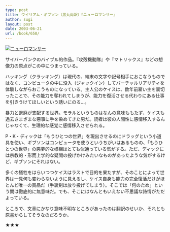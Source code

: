```yaml
---
type: post
title: ウイリアム・ギブソン（黒丸尚訳）『ニューロマンサー』
author: sugi
layout: post
date: 2003-06-21
url: /book/658/
---
```

<a href="http://www.amazon.co.jp/exec/obidos/ASIN/415010672X/chezsugi-22/ref=nosim/" onclick="_gaq.push(['_trackEvent', 'outbound-article', 'http://www.amazon.co.jp/exec/obidos/ASIN/415010672X/chezsugi-22/ref=nosim/', '']);" name="amazletlink" target="_blank"><img src="http://i1.wp.com/ec2.images-amazon.com/images/I/61QRNS8QASL.SL160.jpg?w=660" alt="ニューロマンサー" class="alignleft" data-recalc-dims="1" /></a>

サイバーパンクのバイブル的作品。『攻殻機動隊』や『マトリックス』などの想像力の原点がこの中につまっている。

ハッキング（クラッキング）は現代の、端末の文字や記号相手におこなうものではなく、コンピュータの中に没入（ジャックイン）してバーチャルリアリティを体験しながらおこうものになっている。主人公のケイスは、数年前雇い主を裏切ったことで、その能力を奪われてしまうが、能力を復活させる代わりにある仕事を引きうけてほしいという誘いにのる...。

暴力と退廃が支配する世界。モラルというものはなんの意味ももたず、ケイスも過去さまざまな悪事に手を染めてきた男だ。読者は彼の人間性に感情移入するんじゃなくて、生理的な感覚に感情移入させられる。

P・K・ディックは「もうひとつの世界」を現出させるのにドラッグという小道具を使い、ギブソンはコンピュータを使うというちがいはあるものの、「もうひとつの世界」の悪夢的な様相はとても似通っている気がする。ただ、ディックには宗教的・形而上学的な疑問の投げかけみたいなものがあったような気がするけど、ギブソンにそれはない。

多くの犠牲をはらいつつケイスはラストで目的を果たすが、そのことによって世界は一見何も変わらないように見えるし、ケイス自身も能力の完全復活だけがほとんど唯一の賞品だ（手裏剣は放り投げてしまう）。そこでは「何のため」という問は徹底的に無意味だ。でも、そこにはなんともいえない不思議な詩情がただよっている。

ところで、文章にかなり意味不明なところがあったのは翻訳のせいか、それとも原書からしてそうなのだろうか。

★★★

